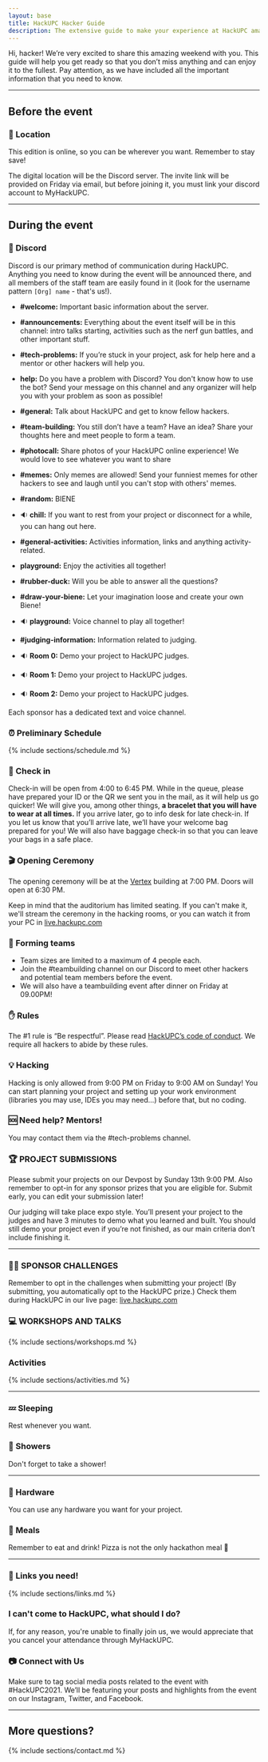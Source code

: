 ```yaml
---
layout: base
title: HackUPC Hacker Guide
description: The extensive guide to make your experience at HackUPC amazing!
---
```


Hi, hacker! We’re very excited to share this amazing weekend with you.
This guide will help you get ready so that you don’t miss anything and can enjoy it to the fullest. 
Pay attention, as we have included all the important information that you need to know.

---

## Before the event

<!--
### :briefcase: What to Bring

- **Valid ID** - Make sure to bring your government-issued or student ID. We will need this in order to check you in. You will also need this if you'd like to check out hardware.
- Laptop, Phone, Chargers, and Other Devices - Don't forget to bring your chargers and extra batteries for any device you'll be using.
- Headphones
- Comfortable clothes.
- Towel and toiletry - We will have showers available and encourage you to use them!
- Sleeping bag - If you’re sensitive to cold and plan to sleep, it may be a good option.

We will give out a water bottle, sleeping mask and ear plugs, so you don’t need to bring them with you.
-->

### :round_pushpin: Location

This edition is online, so you can be wherever you want. Remember to stay save!

The digital location will be the Discord server. 
The invite link will be provided on Friday via email, but before joining it, you must link your discord account to MyHackUPC.

<!--
“Edifici A5 del Campus Nord, C/Jordi Girona, 1-3, 08034 Barcelona”

HackUPC will take place in the buildings A3 to A6 of the Campus Nord of the Universitat Politècnica de Catalunya (Facultat d’Informàtica de Barcelona).

#### Directions

**From the airport:** Take the L9 line of the metro until the last stop, Zona Universitària. From there, it’s a 5-10min walk until the university. The fare for a single ticket from the airport is 4.60€.
Another option is taking the train from the station in terminal T2 until Sants Estació, then taking the L3 line of the metro until Palau Reial. This combination will cost you 4.40€, but requires a transfer and takes more time.

**From the city center:** Take the L3 line of the metro until Palau Reial. From there, it’s a 5-10min walk until the university. The fare for a single ticket is 2.20€.
Other options, depending on where are you coming from, are the tram (lines T1, T2 and T3) or the bus (lines 7, 33, 63 among others). The fare for a single ticket in both cases is also 2.20€.

-->

---

## During the event

### :speech_balloon: Discord

Discord is our primary method of communication during HackUPC. 
Anything you need to know during the event will be announced there, and all members of the staff team are easily found in it (look for the username pattern `[Org] name` - that's us!).

<!--
Slack is our primary method of communication during HackUPC. Anything you need to know during the event will be announced there, and all members of the staff team are easily found in it (look for the HackUPC logo in the profile picture - that’s us!).
These are some important channels that we have:

- **#announcements:** Everything about the event itself will be in this channel: food being served, intro talks starting, activities such as the nerf gun battles, and other important stuff.
- **#general:** Talk about HackUPC and get to know fellow hackers.
- **#issues:** Something happening in your room? Wi-Fi not working? If you see something wrong during the event, tell us through this channel and we’ll try to solve it as fast as possible.
- **#mentors:** If you’re stuck in your project, ask for help here and a mentor will come help you.
- **#explore_bcn:** If you’re coming a few days before, or staying after the event to visit Barcelona, this is the channel where you can ask the locals for suggestions about what to visit or where to eat.
- **#hackathon_organizers:** Are you a hackathon organizer, or interested in starting one in your college? Meet people like you here!
- **#hotel_hosting:** Get recommendations on places to stay in Barcelona. Maybe a local hacker can offer you a bed!
- **#team_building:** You still don’t have a team? Have an idea? Share your thoughts here and meet people to form a team.
- **#random:** BIENE
-->

- **#welcome:** Important basic information about the server.
- **#announcements:** Everything about the event itself will be in this channel: intro talks starting, activities such as the nerf gun battles, and other important stuff.

- **#tech-problems:** If you’re stuck in your project, ask for help here and a mentor or other hackers will help you.
- **help:** Do you have a problem with Discord? You don't know how to use the bot? Send your message on this channel and any organizer will help you with your problem as soon as possible!
- **#general:** Talk about HackUPC and get to know fellow hackers.

- **#team-building:** You still don’t have a team? Have an idea? Share your thoughts here and meet people to form a team.

- **#photocall:** Share photos of your HackUPC online experience! We would love to see whatever you want to share
- **#memes:** Only memes are allowed! Send your funniest memes for other hackers to see and laugh until you can't stop with others' memes.
- **#random:** BIENE
- :sound: **chill:** If you want to rest from your project or disconnect for a while, you can hang out here.

- **#general-activities:** Activities information, links and anything activity-related.
- **playground:** Enjoy the activities all together!
- **#rubber-duck:** Will you be able to answer all the questions?
- **#draw-your-biene:** Let your imagination loose and create your own Biene!
- :sound: **playground:** Voice channel to play all together!

- **#judging-information:** Information related to judging. 
- :sound: **Room 0:** Demo your project to HackUPC judges.
- :sound: **Room 1:** Demo your project to HackUPC judges.
- :sound: **Room 2:** Demo your project to HackUPC judges.


Each sponsor has a dedicated text and voice channel.

### :alarm_clock: Preliminary Schedule

{% include sections/schedule.md %}

### :wave: Check in

Check-in will be open from 4:00 to 6:45 PM. While in the queue, please have prepared your ID or the QR we sent you in the mail, as it will help us go quicker! We will give you, among other things, **a bracelet that you will have to wear at all times.**
If you arrive later, go to info desk for late check-in. If you let us know that you’ll arrive late, we’ll have your welcome bag prepared for you! We will also have baggage check-in so that you can leave your bags in a safe place.

### :clapper: Opening Ceremony

The opening ceremony will be at the [Vertex](https://goo.gl/maps/vu1vfey5v8u) building at 7:00 PM. Doors will open at 6:30 PM.

Keep in mind that the auditorium has limited seating. If you can't make it, we'll stream the ceremony in the hacking rooms, or you can watch it from your PC in [live.hackupc.com](https://live.hackupc.com/)

<!--
### :fork_and_knife: Diets

When you check-in, you will be provided with a bracelet specifying your diet. Please check that the color of your bracelet is correct:

- White: No restriction
- Green: Vegetarian/Vegan
- Yellow: No pork
- Red: Other restrictions
-->

### :handshake: Forming teams

- Team sizes are limited to a maximum of 4 people each.
- Join the #teambuilding channel on our Discord to meet other hackers and potential team members before the event.
- We will also have a teambuilding event after dinner on Friday at 09.00PM!

### :raised_hand: Rules

The #1 rule is “Be respectful”.
Please read [HackUPC’s code of conduct](https://legal.hackersatupc.org/hackupc/code_of_conduct). We require all hackers to abide by these rules.

### :bulb: Hacking

Hacking is only allowed from 9:00 PM on Friday to 9:00 AM on Sunday! You can start planning your project and setting up your work environment (libraries you may use, IDEs you may need…) before that, but no coding.

### :sos: Need help? Mentors!

You may contact them via the #tech-problems channel.

### :trophy: PROJECT SUBMISSIONS

Please submit your projects on our Devpost by Sunday 13th 9:00 PM. Also remember to opt-in for any sponsor prizes that you are eligible for. Submit early, you can edit your submission later!

Our judging will take place expo style. You’ll present your project to the judges and have 3 minutes to demo what you learned and built. You should still demo your project even if you’re not finished, as our main criteria don’t include finishing it.

<!--
### :airplane: Travel Reimbursement

The processing of travel reimbursements takes some time - our schedule depends on our sponsors' schedule. We expect to have them sent out in around a month or two. Also, remember that you must submit a project before the deadline in order to get the reimbursement.
-->

---

### :woman_office_worker: SPONSOR CHALLENGES

Remember to opt in the challenges when submitting your project! (By submitting, you automatically opt to the HackUPC prize.) Check them during HackUPC in our live page: [live.hackupc.com](https://live.hackupc.com/)

### :computer: WORKSHOPS AND TALKS

<!-- On Friday night and Saturday morning, you will have the opportunity to attend several workshops given by our sponsors. Check the Live page to know the full list of topics! We will also announce them on Slack as they start. -->

{% include sections/workshops.md %}

<!--
### :office: BSC TOURS
Our university is also home to the Barcelona Supercomputing Centre. If you arrive early, you can join one of our three tours to see the MareNostrum, the 29th most powerful supercomputer in the world, installed in a unique location: the old Torre Girona chapel. We will post soon more details!
-->

### Activities

{% include sections/activities.md %}

---

### :zzz: Sleeping <!--rooms -->

Rest whenever you want.

<!--
We will have sleeping rooms available for those hackers who may need a rest at night. They will be open from 12:00 PM to 8:00 AM, and we will have air mattresses so that you don’t have to sleep on the floor. Although we provide sleeping masks and ear plugs, please be respectful of other people’s rest when you enter or exit the rooms.
You will find the sleeping rooms in both floors of building A3 and the second floor of building A4.
-->

### :shower: Showers

Don't forget to take a shower!
<!--
Showers will be available on Saturday and Sunday from 9:15AM to 11:00AM. Please bring your towel and toiletry, as we will not provide it. The showers are shared among other people, if you feel uncomfortable you can bring a swimming suit.

Ubication: [Poliesportiu](https://g.page/EsportsUPC?share)

### :woman_technologist: Hacking rooms

Except for the cafeteria in A5105, all the rooms in the 1st and 2nd floors of the buildings A5 and A6 and the 1st floor of A4 are open for you to hack in there!

Spain uses the two-pin continental plugs, types C and F and operates on a 230V supply voltage and 50Hz. Please bring an adapter if needed.
-->
---

### :wrench: Hardware

You can use any hardware you want for your project.

<!--
We will have some sweet hardware for you to hack on:

- 3D printing material
- Anycubic i3 mega
- Arduino kit
- ASUS Zenwatch 2
- Google Home Mini
- Grove starter kit plus
- Grove starter kit plus gen2
- Intel edison
- Leap motion
- Merge VR
- Mi band 2
- Mini-drone Parrot Rolling Spider
- Muse headband
- Myo arm
- Oculus rift
- Raspberry kit
- Raspberry modules
- Soldering kit
- Amazon echo dot

If you want some, you will have to reserve it once the hacking time starts! You can reserve it via our hardware webapp (coming soon) and check it out at Info Desk.

-->

### :shallow_pan_of_food: Meals

Remember to eat and drink! Pizza is not the only hackathon meal :speak_no_evil:

<!--
The food will be given out in front of the buildings A5 and A6. We will let you know through #announcements when it’s ready! We provide food taking into account every special diet that you may have. If you have a special diet and are unsure of the contents of each meal, don’t hesitate to ask the organisers and volunteers who will be next to the food. Remember to bring your water bottle if your drink of choice is water!
-->

---

### :link: Links you need!

{% include sections/links.md %}

### I can't come to HackUPC, what should I do?

If, for any reason, you're unable to finally join us, we would appreciate that you cancel your attendance through MyHackUPC.

### :camera: Connect with Us

Make sure to tag social media posts related to the event with #HackUPC2021. We’ll be featuring your posts and highlights from the event on our Instagram, Twitter, and Facebook.

---

## More questions?

{% include sections/contact.md %}
